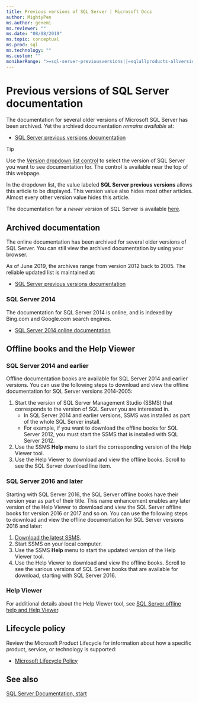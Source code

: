 ```yaml
---
title: Previous versions of SQL Server | Microsoft Docs
author: MightyPen
ms.author: genemi
ms.reviewer: ""
ms.date: "08/08/2019"
ms.topic: conceptual
ms.prod: sql
ms.technology: ""
ms.custom: ""
monikerRange: ">=sql-server-previousversions||=sqlallproducts-allversions"
---
```

# Previous versions of SQL Server documentation

The documentation for several older versions of Microsoft SQL Server has been archived. Yet the archived documentation _remains available_ at:

- [SQL Server previous versions documentation](/previous-versions/sql/) <!-- https://docs.microsoft.com/previous-versions/sql/ -->

> [!TIP]
> Use the [_Version_ dropdown list control](versioning-system-monikers-ui-sql-server.md) to select the version of SQL Server you want to see documentation for. The control is available near the top of this webpage.
>
> In the dropdown list, the value labeled **SQL Server previous versions** allows this article to be displayed. This version value also hides most other articles. Almost every other version value hides this article.
>
> The documentation for a _newer_ version of SQL Server is available [here](../sql-server/sql-server-technical-documentation.md?toc=../toc/toc.json&view=sql-server-2017).

## Archived documentation

The online documentation has been archived for several older versions of SQL Server. You can still view the archived documentation by using your browser.

As of June 2019, the archives range from version 2012 back to 2005. The reliable updated list is maintained at:

- [SQL Server previous versions documentation](/previous-versions/sql/)

### SQL Server 2014

The documentation for SQL Server 2014 is online, and is indexed by Bing.com and Google.com search engines.

- [SQL Server 2014 online documentation](/sql/2014-toc/books-online-for-sql-server-2014?view=sql-server-2014)

## Offline books and the Help Viewer

### SQL Server 2014 and earlier

Offline documentation books are available for SQL Server 2014 and earlier versions. You can use the following steps to download and view the offline documentation for SQL Server versions 2014-2005:

1. Start the version of SQL Server Management Studio (SSMS) that corresponds to the version of SQL Server you are interested in.
    - In SQL Server 2014 and earlier versions, SSMS was installed as part of the whole SQL Server install.
    - For example, if you want to download the offline books for SQL Server 2012, you must start the SSMS that is installed with SQL Server 2012.
2. Use the SSMS **Help** menu to start the corresponding version of the Help Viewer tool.
3. Use the Help Viewer to download and view the offline books. Scroll to see the SQL Server download line item.

### SQL Server 2016 and later

Starting with SQL Server 2016, the SQL Server offline books have their version year as part of their title. This name enhancement enables any later version of the Help Viewer to download and view the SQL Server offline books for version 2016 or 2017 and so on. You can use the following steps to download and view the offline documentation for SQL Server versions 2016 and later:

1. [Download the latest SSMS](../ssms/download-sql-server-management-studio-ssms.md?view=sql-server-2017).
2. Start SSMS on your local computer.
3. Use the SSMS **Help** menu to start the updated version of the Help Viewer tool.
4. Use the Help Viewer to download and view the offline books. Scroll to see the various versions of SQL Server books that are available for download, starting with SQL Server 2016.

### Help Viewer

For additional details about the Help Viewer tool, see [SQL Server offline help and Help Viewer](../sql-server/sql-server-help-installation.md?view=sql-server-2017).

## Lifecycle policy

Review the Microsoft Product Lifecycle for information about how a specific product, service, or technology is supported:

- [Microsoft Lifecycle Policy](https://support.microsoft.com/lifecycle/selectindex)

## See also

[SQL Server Documentation, start](../sql-server/sql-server-technical-documentation.md?toc=../toc/toc.json&view=sql-server-2017)
